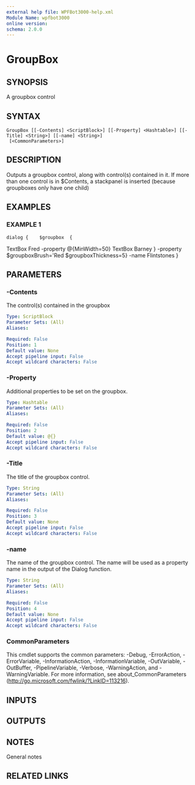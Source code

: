 ```yaml
---
external help file: WPFBot3000-help.xml
Module Name: wpfbot3000
online version:
schema: 2.0.0
---
```


# GroupBox

## SYNOPSIS
A groupbox control

## SYNTAX

```
GroupBox [[-Contents] <ScriptBlock>] [[-Property] <Hashtable>] [[-Title] <String>] [[-name] <String>]
 [<CommonParameters>]
```

## DESCRIPTION
Outputs a groupbox control, along with control(s) contained in it. 
If more than one control is in $Contents, a stackpanel is inserted (because groupboxes only have one child)

## EXAMPLES

### EXAMPLE 1
```
dialog {    $groupbox  {
```

TextBox Fred -property @{MinWidth=50}
        TextBox Barney
    } -property     $groupboxBrush='Red  $groupboxThickness=5} -name Flintstones
}

## PARAMETERS

### -Contents
The control(s) contained in the groupbox

```yaml
Type: ScriptBlock
Parameter Sets: (All)
Aliases:

Required: False
Position: 1
Default value: None
Accept pipeline input: False
Accept wildcard characters: False
```

### -Property
Additional properties to be set on the groupbox.

```yaml
Type: Hashtable
Parameter Sets: (All)
Aliases:

Required: False
Position: 2
Default value: @{}
Accept pipeline input: False
Accept wildcard characters: False
```

### -Title
The title of the groupbox control.

```yaml
Type: String
Parameter Sets: (All)
Aliases:

Required: False
Position: 3
Default value: None
Accept pipeline input: False
Accept wildcard characters: False
```

### -name
The name of the groupbox control. 
The name will be used as a property name in the output of the Dialog function.

```yaml
Type: String
Parameter Sets: (All)
Aliases:

Required: False
Position: 4
Default value: None
Accept pipeline input: False
Accept wildcard characters: False
```

### CommonParameters
This cmdlet supports the common parameters: -Debug, -ErrorAction, -ErrorVariable, -InformationAction, -InformationVariable, -OutVariable, -OutBuffer, -PipelineVariable, -Verbose, -WarningAction, and -WarningVariable.
For more information, see about_CommonParameters (http://go.microsoft.com/fwlink/?LinkID=113216).

## INPUTS

## OUTPUTS

## NOTES
General notes

## RELATED LINKS
